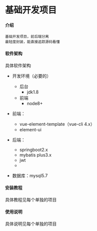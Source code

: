 # 基础开发项目

#### 介绍
```
基础开发项目，前后端分离
最轻度封装，能直接追踪源码看懂
```

#### 软件架构
具体软件架构
- 开发环境（必要的）
    - 后台
      - jdk1.8
    - 前端
      - node8+
    
- 前端：
    - vue-element-template（vue-cli 4.x）
    - element-ui
    
- 后端：
    - springboot2.x  
    - mybatis plus3.x
    - jwt
    - 
- 数据库：mysql5.7


#### 安装教程

具体教程见每个单独的项目

#### 使用说明

具体说明见每个单独的项目



